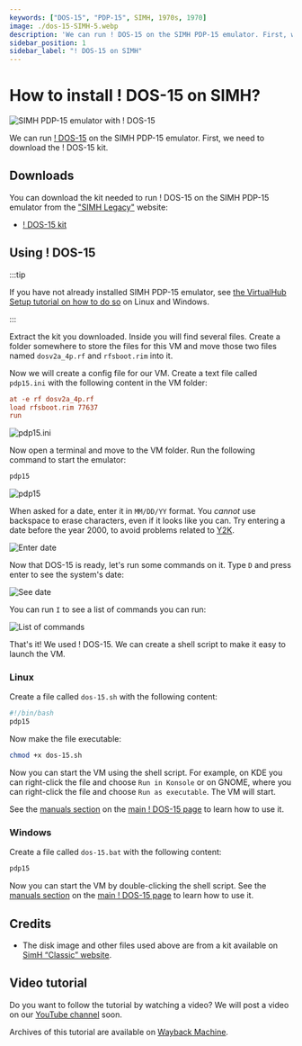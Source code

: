 ```yaml
---
keywords: ["DOS-15", "PDP-15", SIMH, 1970s, 1970]
image: ./dos-15-SIMH-5.webp
description: 'We can run ! DOS-15 on the SIMH PDP-15 emulator. First, we need to download the ! DOS-15 kit. You can download the kit needed to run ! DOS-15 on the SIMH PDP-15 emulator from the "SIMH Legacy" website.'
sidebar_position: 1
sidebar_label: "! DOS-15 on SIMH"
---
```


# How to install ! DOS-15 on SIMH?

![SIMH PDP-15 emulator with ! DOS-15](./dos-15-SIMH-5.webp)

We can run [! DOS-15](/1970s/1970/dos-15) on the SIMH PDP-15 emulator. First, we need to download the ! DOS-15 kit.

## Downloads

You can download the kit needed to run ! DOS-15 on the SIMH PDP-15 emulator from the ["SIMH Legacy"](http://simh.trailing-edge.com/) website:

- [! DOS-15 kit](http://simh.trailing-edge.com/kits/dos15.zip)

## Using ! DOS-15

:::tip

If you have not already installed SIMH PDP-15 emulator, see [the VirtualHub Setup tutorial on how to do so](https://setup.virtualhub.eu.org/simh-pdp15/) on Linux and Windows.

:::

Extract the kit you downloaded. Inside you will find several files. Create a folder somewhere to store the files for this VM and move those two files named `dosv2a_4p.rf` and `rfsboot.rim` into it.

Now we will create a config file for our VM. Create a text file called `pdp15.ini` with the following content in the VM folder:

```ini
at -e rf dosv2a_4p.rf
load rfsboot.rim 77637
run
```

![pdp15.ini](./dos-15-SIMH-1.webp)

Now open a terminal and move to the VM folder. Run the following command to start the emulator:

```bash
pdp15
```

![pdp15](./dos-15-SIMH-2.webp)

When asked for a date, enter it in `MM/DD/YY` format. You _cannot_ use backspace to erase characters, even if it looks like you can. Try entering a date before the year 2000, to avoid problems related to [Y2K](https://en.wikipedia.org/wiki/Year_2000_problem).

![Enter date](./dos-15-SIMH-3.webp)

Now that DOS-15 is ready, let's run some commands on it. Type `D` and press enter to see the system's date:

![See date](./dos-15-SIMH-4.webp)

You can run `I` to see a list of commands you can run:

![List of commands](./dos-15-SIMH-5.webp)

That's it! We used ! DOS-15. We can create a shell script to make it easy to launch the VM.

### Linux

Create a file called `dos-15.sh` with the following content:

```bash
#!/bin/bash
pdp15
```

Now make the file executable:

```bash
chmod +x dos-15.sh
```

Now you can start the VM using the shell script. For example, on KDE you can right-click the file and choose `Run in Konsole` or on GNOME, where you can right-click the file and choose `Run as executable`. The VM will start.

See the [manuals section](/1970s/1970/dos-15/#manuals) on the [main ! DOS-15 page](/1970s/1970/dos-15) to learn how to use it.

### Windows

Create a file called `dos-15.bat` with the following content:

```bash
pdp15
```

Now you can start the VM by double-clicking the shell script. See the [manuals section](/1970s/1970/dos-15/#manuals) on the [main ! DOS-15 page](/1970s/1970/dos-15) to learn how to use it.

## Credits

- The disk image and other files used above are from a kit available on [SimH “Classic” website](http://simh.trailing-edge.com/).

## Video tutorial

Do you want to follow the tutorial by watching a video? We will post a video on our [YouTube channel](https://www.youtube.com/@virtua1hub) soon.

Archives of this tutorial are available on [Wayback Machine](https://web.archive.org/web/*/https://virtualhub.eu.org/1970s/1970/dos-15/simh/).
